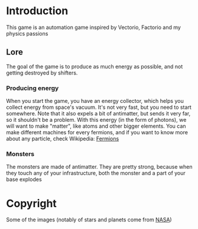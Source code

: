 # Introduction

This game is an automation game inspired by Vectorio, Factorio and my physics passions

## Lore

The goal of the game is to produce as much energy as possible, and not getting destroyed by shifters.

### Producing energy

When you start the game, you have an energy collector, which helps you collect energy from space's vacuum.
It's not very fast, but you need to start somewhere. Note that it also expels a bit of antimatter, but sends it very far, so it shouldn't be a problem.
With this energy (in the form of photons), we will want to make "matter", like atoms and other bigger elements.
You can make different machines for every fermions, and if you want to know more about any particle, check Wikipedia: [Fermions](https://en.wikipedia.org/wiki/Fermion)


### Monsters

The monsters are made of antimatter. They are pretty strong, because when they touch any of your infrastructure, both the monster and a part of your base explodes


# Copyright

Some of the images (notably of stars and planets come from [NASA](nasa.gov))